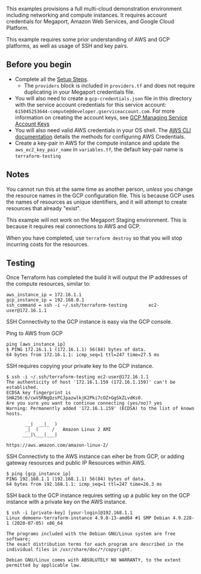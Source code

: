 This examples provisions a full multi-cloud demonstration environment including networking and compute instances. It 
requires account credentials for Megaport, Amazon Web Services, and Google Cloud Platform.

This example requires some prior understanding of AWS and GCP platforms, as well as usage of SSH and key pairs.  

## Before you begin
  * Complete all the [Setup Steps](/wiki#setup-steps).  
    - The `providers` block is included in `providers.tf` and does not require duplicating in your Megaport credentials file.
  * You will also need to create a `gcp-credentials.json` file in this directory with the 
    service account credentials for this service account: `615045253644-compute@developer.gserviceaccount.com`. 
    For more information on creating the account keys, see 
    [GCP Managing Service Account Keys](https://cloud.google.com/iam/docs/creating-managing-service-account-keys)  
  * You will also need valid AWS credentials in your OS shell. The 
    [AWS CLI documentation](https://docs.aws.amazon.com/cli/latest/userguide/cli-chap-configure.html) details 
    the methods for configuring AWS Credentials.  
  * Create a key-pair in AWS for the compute instance and update the `aws_ec2_key_pair_name` in `variables.tf`,
    the default key-pair name is `terraform-testing`

## Notes
You cannot run this at the same time as another person, *unless* you change the
resource names in the GCP configuration file. This is because GCP uses the names
of resources as unique identifiers, and it will attempt to create resources that
already "exist".  

This example will not work on the Megaport Staging environment. This is because it requires
real connections to AWS and GCP.

When you have completed, use `terraform destroy` so that you will stop incurring costs for the resources.

## Testing

Once Terraform has completed the build it will output the IP addresses of the compute resources, similar to:
```
aws_instance_ip = 172.16.1.1
gcp_instance_ip = 192.168.0.1
ssh_command = ssh -i ~/.ssh/terraform-testing        ec2-user@172.16.1.1

```

SSH Connectivity to the GCP instance is easy via the GCP console.

Ping to AWS from GCP
```
ping [aws_instance_ip]
$ PING 172.16.1.1 (172.16.1.1) 56(84) bytes of data.
64 bytes from 172.16.1.1: icmp_seq=1 ttl=247 time=27.5 ms
``` 

SSH requires copying your private key to the GCP instance.
```
$ ssh -i ~/.ssh/terraform-testing ec2-user@172.16.1.1
The authenticity of host '172.16.1.159 (172.16.1.159)' can't be established.
ECDSA key fingerprint is SHA256:6/cwV5RNgQzsPCJpazwlkjK2Pki7cOZ+GgSkZLvdKs0.
Are you sure you want to continue connecting (yes/no)? yes
Warning: Permanently added '172.16.1.159' (ECDSA) to the list of known hosts.

       __|  __|_  )
       _|  (     /   Amazon Linux 2 AMI
      ___|\___|___|

https://aws.amazon.com/amazon-linux-2/
```

SSH Connectivty to the AWS instance can eiher be from GCP, or adding gateway resources and public IP Resources
within AWS.

```
$ ping [gcp_instance_ip]
PING 192.168.1.1 (192.168.1.1) 56(84) bytes of data.
64 bytes from 192.168.1.1: icmp_seq=1 ttl=247 time=26.3 ms
```

SSH back to the GCP instance requires setting up a public key on the GCP instance with a private key on the
AWS instance.
```
$ ssh -i [private-key] [your-login]@192.168.1.1
Linux demoenv-terraform-instance 4.9.0-13-amd64 #1 SMP Debian 4.9.228-1 (2020-07-05) x86_64

The programs included with the Debian GNU/Linux system are free software;
the exact distribution terms for each program are described in the
individual files in /usr/share/doc/*/copyright.

Debian GNU/Linux comes with ABSOLUTELY NO WARRANTY, to the extent
permitted by applicable law.
```

